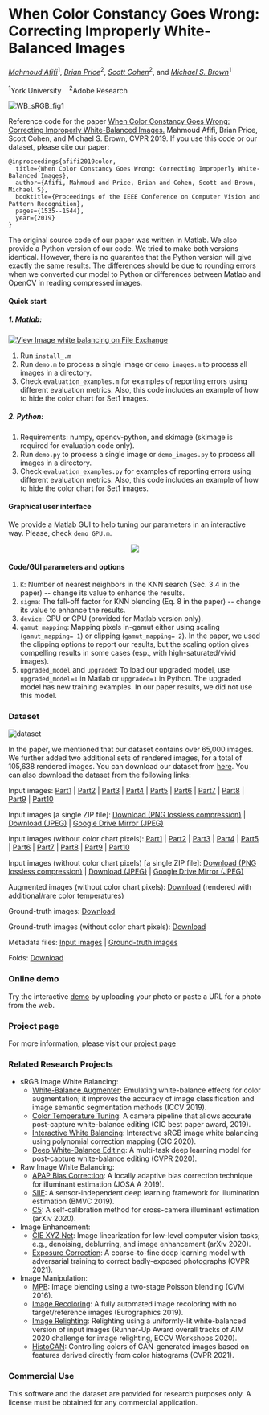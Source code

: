 # When Color Constancy Goes Wrong: Correcting Improperly White-Balanced Images
*[Mahmoud Afifi](https://sites.google.com/view/mafifi)*<sup>1</sup>, *[Brian Price](https://www.brianpricephd.com/)*<sup>2</sup>, *[Scott Cohen](https://research.adobe.com/person/scott-cohen/)*<sup>2</sup>, and *[Michael S. Brown](http://www.cse.yorku.ca/~mbrown/)*<sup>1</sup>
<br></br><sup>1</sup>York University &nbsp;&nbsp; <sup>2</sup>Adobe Research

![WB_sRGB_fig1](https://user-images.githubusercontent.com/37669469/76103171-3d3bf600-5f9f-11ea-9267-db077e7ddb51.jpg)

Reference code for the paper [When Color Constancy Goes Wrong:
Correcting Improperly White-Balanced Images.](http://openaccess.thecvf.com/content_CVPR_2019/papers/Afifi_When_Color_Constancy_Goes_Wrong_Correcting_Improperly_White-Balanced_Images_CVPR_2019_paper.pdf) Mahmoud Afifi, Brian Price, Scott Cohen, and Michael S. Brown, CVPR 2019. If you use this code or our dataset, please cite our paper:
```
@inproceedings{afifi2019color,
  title={When Color Constancy Goes Wrong: Correcting Improperly White-Balanced Images},
  author={Afifi, Mahmoud and Price, Brian and Cohen, Scott and Brown, Michael S},
  booktitle={Proceedings of the IEEE Conference on Computer Vision and Pattern Recognition},
  pages={1535--1544},
  year={2019}
}
```

The original source code of our paper was written in Matlab. We also provide a Python version of our code. We tried to make both versions identical.
However, there is no guarantee that the Python version will give exactly the same results. 
The differences should be due to rounding errors when we converted our model to Python or differences between Matlab and OpenCV in reading compressed images.


#### Quick start

##### 1. Matlab:
[![View Image white balancing on File Exchange](https://www.mathworks.com/matlabcentral/images/matlab-file-exchange.svg)](https://www.mathworks.com/matlabcentral/fileexchange/73428-image-white-balancing)
1. Run `install_.m`
2. Run `demo.m` to process a single image or `demo_images.m` to process all images in a directory.
3. Check `evaluation_examples.m` for examples of reporting errors using different evaluation metrics. Also, this code includes an example of how to hide the color chart for Set1 images.

##### 2. Python:
1. Requirements: numpy, opencv-python, and skimage (skimage is required for evaluation code only).
2. Run `demo.py` to process a single image or `demo_images.py` to process all images in a directory.
3. Check `evaluation_examples.py` for examples of reporting errors using different evaluation metrics. Also, this code includes an example of how to hide the color chart for Set1 images.


#### Graphical user interface
We provide a Matlab GUI to help tuning our parameters in an interactive way. Please, check `demo_GPU.m`.
<p align="center">
  <img src="https://user-images.githubusercontent.com/37669469/76103283-6c526780-5f9f-11ea-9f2c-ad9d87d95fb7.gif">
</p>




#### Code/GUI parameters and options
1. `K`: Number of nearest neighbors in the KNN search (Sec. 3.4 in the paper) -- change its value to enhance the results.
2. `sigma`: The fall-off factor for KNN blending (Eq. 8 in the paper) -- change its value to enhance the results.
3. `device`: GPU or CPU (provided for Matlab version only).
4. `gamut_mapping`: Mapping pixels in-gamut either using scaling (`gamut_mapping= 1`) or clipping  (`gamut_mapping= 2`). In the paper, we used the clipping options to report our results, 
but the scaling option gives compelling results in some cases (esp., with high-saturated/vivid images). 
5. `upgraded_model` and `upgraded`: To load our upgraded model, use `upgraded_model=1` in Matlab or `upgraded=1` in Python. The upgraded model has new training examples. In our paper results, we did not use this model.

### Dataset

![dataset](https://user-images.githubusercontent.com/37669469/80766673-f3413d80-8b13-11ea-98f2-9dcebaa481d2.png)

In the paper, we mentioned that our dataset contains over 65,000 images. We further added two additional sets of rendered images, for a total of 105,638 rendered images. 
You can download our dataset from [here](http://cvil.eecs.yorku.ca/projects/public_html/sRGB_WB_correction/dataset.html). You can also download the dataset from the following links:

Input images: [Part1](https://ln2.sync.com/dl/df390d230/bcxms94b-fh7wiwb2-cjv22e95-ijqq8pry) | [Part2](https://ln2.sync.com/dl/a91b94bf0/frnsyykq-z3hhmjkj-adrxqj3h-v6v8637z/view/default/9967673500008) | [Part3](https://ln2.sync.com/dl/98719b4f0/i9zh42sd-7isdxqvh-rbrhgxbc-z7adicv4) | [Part4](https://ln2.sync.com/dl/07b36ff40/xrfe55mc-zjda4wp7-67jxgug4-7cjw5qda) | [Part5](https://ln2.sync.com/dl/7f8be8910/bwnahjub-ttystr9d-dnvu2wuj-gez7enha) | [Part6](https://ln2.sync.com/dl/a80481330/27zamddw-e6zezbpt-erqt5e3a-5x7we5uj) | [Part7](https://ln2.sync.com/dl/c647defb0/k824nusp-nb964z7f-xd6q79i7-v7j8w3z9) | [Part8](https://ln2.sync.com/dl/b0433ce80/4gbk7q9q-b96s62vi-qektmg5t-akqhueen) | [Part9](https://ln2.sync.com/dl/271048960/f2c4gr6m-9frsuuc7-g5r47tzh-4s8m55tk) | [Part10](https://ln2.sync.com/dl/21ce83f60/v36jwspj-e4mw2vtb-s6ifkgmv-jzc8mvya)

Input images [a single ZIP file]: [Download (PNG lossless compression)](https://ln2.sync.com/dl/21ce83f60/v36jwspj-e4mw2vtb-s6ifkgmv-jzc8mvya) | [Download (JPEG)](https://ln2.sync.com/dl/823095230/w94kcz2k-778ezdij-7xanis7k-67wtt6b7) | [Google Drive Mirror (JPEG)](https://drive.google.com/file/d/12UhutFIMgnm27Eo6zrieat_kwbneh8Lw/view?usp=sharing)

Input images (without color chart pixels): [Part1](https://ln2.sync.com/dl/bd8d95590/jnd4k56e-firy4vq7-8rdjucac-zfr8a47f/view/default/9967673050008) | [Part2](https://ln2.sync.com/dl/e99ba85e0/3t3wyk8n-u5c5cc7v-xr5yzh9x-wz69u97d) | [Part3](https://ln2.sync.com/dl/76cf59c80/hk7vazpq-g3tqrnt2-3ptcqw8y-fmwtdzzx) | [Part4](https://ln2.sync.com/dl/428149ef0/r5e6ahwr-ubhqugd6-bendw5ac-cdyvif99) | [Part5](https://ln2.sync.com/dl/5bc462790/y2nkwaue-z6jvs798-7gps6k8m-nhq7z89b) | [Part6](https://ln2.sync.com/dl/c659fee90/unka53m7-gxf2hmpw-ts3fqewc-9a7ekhf6) | [Part7](https://ln2.sync.com/dl/945b316e0/xzsq94w2-k4t4bfut-a7r2qh2d-y683fgk8) | [Part8](https://ln2.sync.com/dl/997b2b460/ig8rnuhc-e488k3y2-9j7iwva5-vv4siwp4) | [Part9](https://ln2.sync.com/dl/d69b8cb70/455f389w-jpzt2pm8-2f7pgdz8-g4dwqexm) | [Part10](https://ln2.sync.com/dl/c35a43450/gdrfdgz2-a34fjigz-5pwmgcth-2hw3ztvb)

Input images (without color chart pixels) [a single ZIP file]: [Download (PNG lossless compression)](https://ln2.sync.com/dl/c35a43450/gdrfdgz2-a34fjigz-5pwmgcth-2hw3ztvb) | [Download (JPEG)](https://ln2.sync.com/dl/69186ed90/vhk63ik9-mfun6pmz-y4nd4hqu-bnfrxv53) | [Google Drive Mirror (JPEG)](https://drive.google.com/file/d/1p8X-328dHw0KxkEgKfUHiDd-sV1e0kKV/view?usp=sharing)

Augmented images (without color chart pixels): [Download](https://ln2.sync.com/dl/fd890f450/qptvg83f-h5evnawu-62ksiv99-jjmtiwyv) (rendered with additional/rare color temperatures)

Ground-truth images: [Download](https://ln2.sync.com/dl/1f607c380/ypyw5z4p-q765pviu-rc8tzi2n-4pyyep8h)

Ground-truth images (without color chart pixels): [Download](https://ln2.sync.com/dl/afb9c68a0/kzbvche9-wfqfddjx-462f8xdv-pncntp8g/view/default/9967672880008)

Metadata files: [Input images](https://ln2.sync.com/dl/1ecab3360/e452ufey-6q23a2mn-bgnxu5x8-cu2hmj8f/view/default/9967672840008) | [Ground-truth images](https://ln2.sync.com/dl/e386982f0/9t49ej9n-db6bmkr9-gaactnii-kbyua7gn)

Folds: [Download](https://ln2.sync.com/dl/16e553bc0/s7eyufdq-h4i82udv-m4t3jp73-cc98jeze)


### Online demo
Try the interactive [demo](http://130.63.97.192/WB_for_srgb_rendered_images/demo.php) by uploading your photo or paste a URL for a photo from the web.


### Project page
For more information, please visit our [project page](http://cvil.eecs.yorku.ca/projects/public_html/sRGB_WB_correction/index.html)


### Related Research Projects
- sRGB Image White Balancing:
  - [White-Balance Augmenter](https://github.com/mahmoudnafifi/WB_color_augmenter): Emulating white-balance effects for color augmentation; it improves the accuracy of image classification and image semantic segmentation methods (ICCV 2019).
  - [Color Temperature Tuning](https://github.com/mahmoudnafifi/ColorTempTuning): A camera pipeline that allows accurate post-capture white-balance editing (CIC best paper award, 2019).
  - [Interactive White Balancing](https://github.com/mahmoudnafifi/Interactive_WB_correction): Interactive sRGB image white balancing using polynomial correction mapping (CIC 2020).
  - [Deep White-Balance Editing](https://github.com/mahmoudnafifi/Deep_White_Balance): A multi-task deep learning model for post-capture white-balance editing (CVPR 2020).
- Raw Image White Balancing:
  - [APAP Bias Correction](https://github.com/mahmoudnafifi/APAP-bias-correction-for-illumination-estimation-methods): A locally adaptive bias correction technique for illuminant estimation (JOSA A 2019).
  - [SIIE](https://github.com/mahmoudnafifi/SIIE): A sensor-independent deep learning framework for illumination estimation (BMVC 2019).
  - [C5](https://github.com/mahmoudnafifi/C5): A self-calibration method for cross-camera illuminant estimation (arXiv 2020).
- Image Enhancement:
  - [CIE XYZ Net](https://github.com/mahmoudnafifi/CIE_XYZ_NET): Image linearization for low-level computer vision tasks; e.g., denoising, deblurring, and image enhancement (arXiv 2020).
  - [Exposure Correction](https://github.com/mahmoudnafifi/Exposure_Correction): A coarse-to-fine deep learning model with adversarial training to correct badly-exposed photographs (CVPR 2021).
 - Image Manipulation:
    - [MPB](https://github.com/mahmoudnafifi/modified-Poisson-image-editing): Image blending using a two-stage Poisson blending (CVM 2016).
    - [Image Recoloring](https://github.com/mahmoudnafifi/Image_recoloring): A fully automated image recoloring with no target/reference images (Eurographics 2019).
    - [Image Relighting](https://github.com/mahmoudnafifi/image_relighting): Relighting using a uniformly-lit white-balanced version of input images (Runner-Up Award overall tracks of AIM 2020 challenge for image relighting, ECCV Workshops 2020). 
    - [HistoGAN](https://github.com/mahmoudnafifi/HistoGAN): Controlling colors of GAN-generated images based on features derived directly from color histograms (CVPR 2021). 

### Commercial Use
This software and the dataset are provided for research purposes only. A license must be obtained for any commercial application.
